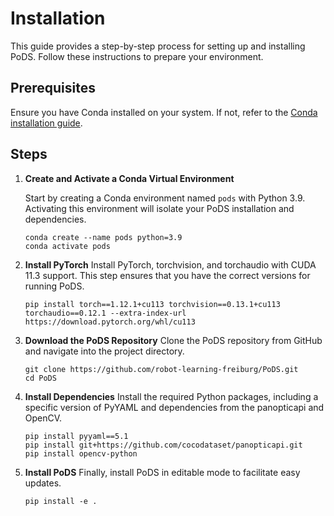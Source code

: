 # Installation

This guide provides a step-by-step process for setting up and installing PoDS. Follow these instructions to prepare your environment.

## Prerequisites

Ensure you have Conda installed on your system. If not, refer to the [Conda installation guide](https://docs.conda.io/projects/conda/en/latest/user-guide/install/index.html).

## Steps

1. **Create and Activate a Conda Virtual Environment**

    Start by creating a Conda environment named `pods` with Python 3.9. Activating this environment will isolate your PoDS installation and dependencies.

    ```shell
    conda create --name pods python=3.9
    conda activate pods
    ```
2. **Install PyTorch**
    Install PyTorch, torchvision, and torchaudio with CUDA 11.3 support. This step ensures that you have the correct versions for running PoDS.

    ```shell
    pip install torch==1.12.1+cu113 torchvision==0.13.1+cu113 torchaudio==0.12.1 --extra-index-url https://download.pytorch.org/whl/cu113
    ```

3. **Download the PoDS Repository**
    Clone the PoDS repository from GitHub and navigate into the project directory.

    ```shell
    git clone https://github.com/robot-learning-freiburg/PoDS.git
    cd PoDS
    ```

4. **Install Dependencies**
    Install the required Python packages, including a specific version of PyYAML and dependencies from the panopticapi and OpenCV.

    ```shell
    pip install pyyaml==5.1
    pip install git+https://github.com/cocodataset/panopticapi.git
    pip install opencv-python
    ```

5. **Install PoDS**
    Finally, install PoDS in editable mode to facilitate easy updates.
    ```shell
    pip install -e .
    ```
    
